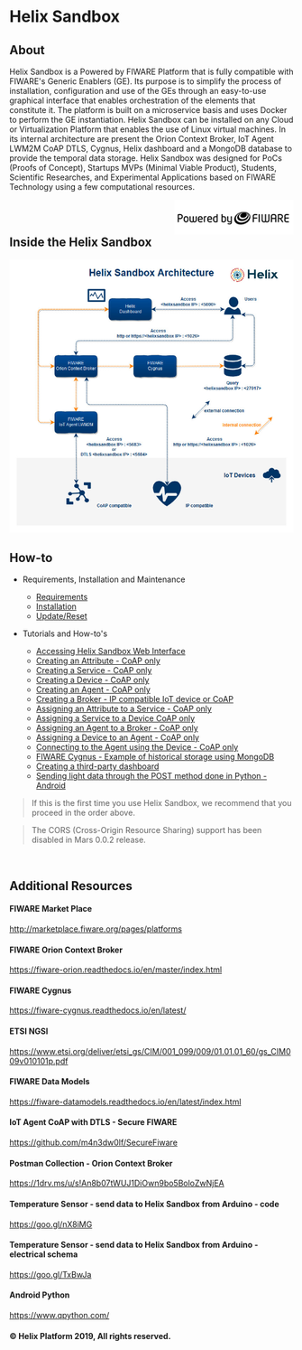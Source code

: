 # Helix Sandbox

## About

Helix Sandbox is a Powered by FIWARE Platform that is fully compatible with FIWARE's Generic Enablers (GE). Its purpose is to simplify the process of installation, configuration and use of the GEs through an easy-to-use graphical interface that enables orchestration of the elements that constitute it. The platform is built on a microservice basis and uses Docker to perform the GE instantiation. Helix Sandbox can be installed on any Cloud or Virtualization Platform that enables the use of Linux virtual machines. In its internal architecture are present the Orion Context Broker, IoT Agent LWM2M CoAP DTLS, Cygnus, Helix dashboard and a MongoDB database to provide the temporal data storage. Helix Sandbox was designed for PoCs (Proofs of Concept), Startups MVPs (Minimal Viable Product), Students, Scientific Researches, and Experimental Applications based on FIWARE Technology using a few computational resources.

<img align="right" src="docs/img/powered_by_fiware.png">

<br>
<br>

## Inside the Helix Sandbox

<img src="docs/img/helixsandbox.jpg">

<br>

## How-to

  - Requirements, Installation and Maintenance
    - [Requirements](docs/requirements.md)
    - [Installation](docs/installation.md)
    - [Update/Reset](docs/update_reset.md)

  - Tutorials and How-to's
    - [Accessing Helix Sandbox Web Interface](docs/accessing.md)
    - [Creating an Attribute - CoAP only](docs/create_attribute.md)
    - [Creating a Service - CoAP only](docs/create_service.md)
    - [Creating a Device - CoAP only](docs/create_device.md)
    - [Creating an Agent - CoAP only](docs/create_agent.md)
    - [Creating a Broker - IP compatible IoT device or CoAP](docs/create_broker.md)
    - [Assigning an Attribute to a Service - CoAP only](docs/assign_attribute.md)
    - [Assigning a Service to a Device CoAP only](docs/assign_service.md)
    - [Assigning an Agent to a Broker - CoAP only](docs/assig_agent.md)
    - [Assigning a Device to an Agent - CoAP only](docs/assign_device.md)
    - [Connecting to the Agent using the Device - CoAP only](docs/connecting_device.md)
    - [FIWARE Cygnus - Example of historical storage using MongoDB](docs/cygnus_historical_storage.md)
    - [Creating a third-party dashboard](docs/creating_dashboard.md)
    - [Sending light data through the POST method done in Python - Android](docs/create_post_by_python.md)


  > If this is the first time you use Helix Sandbox, we recommend that you proceed in the order above.
  
  > The CORS (Cross-Origin Resource Sharing) support has been disabled in Mars 0.0.2 release. 
<br>

## Additional Resources

#### FIWARE Market Place
http://marketplace.fiware.org/pages/platforms

#### FIWARE Orion Context Broker
https://fiware-orion.readthedocs.io/en/master/index.html

#### FIWARE Cygnus
https://fiware-cygnus.readthedocs.io/en/latest/

#### ETSI NGSI
https://www.etsi.org/deliver/etsi_gs/CIM/001_099/009/01.01.01_60/gs_CIM009v010101p.pdf

#### FIWARE Data Models
https://fiware-datamodels.readthedocs.io/en/latest/index.html

#### IoT Agent CoAP with DTLS - Secure FIWARE
https://github.com/m4n3dw0lf/SecureFiware

#### Postman Collection - Orion Context Broker
https://1drv.ms/u/s!An8b07tWUJ1DiOwn9bo5BoloZwNjEA

#### Temperature Sensor - send data to Helix Sandbox from Arduino - code
https://goo.gl/nX8iMG

#### Temperature Sensor - send data to Helix Sandbox from Arduino - electrical schema
https://goo.gl/TxBwJa

#### Android Python
https://www.qpython.com/

#### © Helix Platform 2019, All rights reserved.
